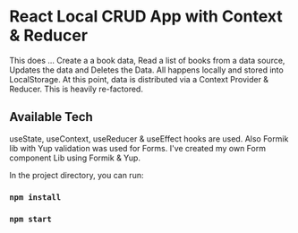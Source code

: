 # React Local CRUD App with Context & Reducer

This does ... Create a a book data, Read a list of books from
a data source, Updates the data and Deletes the Data. All
happens locally and stored into LocalStorage. At this point, data is distributed via a Context Provider & Reducer. This is heavily re-factored.

## Available Tech

useState, useContext, useReducer & useEffect hooks are used. Also Formik lib with Yup validation was used for Forms. I've created my own Form component Lib using Formik & Yup.

In the project directory, you can run:

### `npm install`

### `npm start`
